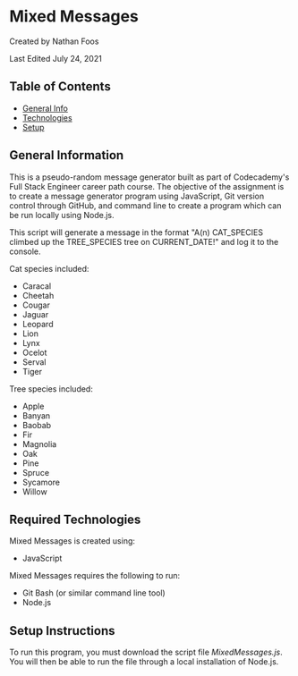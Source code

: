 # Mixed Messages

Created by Nathan Foos

Last Edited July 24, 2021

## Table of Contents

- [General Info](#general-information)
- [Technologies](#required-technologies)
- [Setup](#setup-instructions)

## General Information

This is a pseudo-random message generator built as part of Codecademy's Full Stack Engineer career path course. The objective of the assignment is to create a message generator program using JavaScript, Git version control through GitHub, and command line to create a program which can be run locally using Node.js.

This script will generate a message in the format "A(n) CAT_SPECIES climbed up the TREE_SPECIES tree on CURRENT_DATE!" and log it to the console.

Cat species included:

- Caracal
- Cheetah
- Cougar
- Jaguar
- Leopard
- Lion
- Lynx
- Ocelot
- Serval
- Tiger

Tree species included:

- Apple
- Banyan
- Baobab
- Fir
- Magnolia
- Oak
- Pine
- Spruce
- Sycamore
- Willow

## Required Technologies

Mixed Messages is created using:

- JavaScript

Mixed Messages requires the following to run:

- Git Bash (or similar command line tool)
- Node.js

## Setup Instructions

To run this program, you must download the script file _MixedMessages.js_. You will then be able to run the file through a local installation of Node.js.
